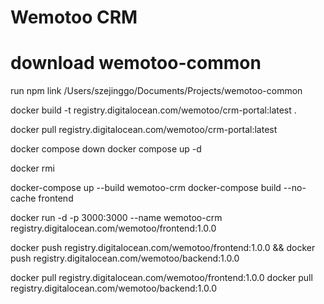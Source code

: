 # Wemotoo CRM

# download wemotoo-common

run npm link /Users/szejinggo/Documents/Projects/wemotoo-common

docker build -t registry.digitalocean.com/wemotoo/crm-portal:latest .

docker pull registry.digitalocean.com/wemotoo/crm-portal:latest

docker compose down
docker compose up -d

docker rmi

docker-compose up --build wemotoo-crm
docker-compose build --no-cache frontend

docker run -d -p 3000:3000 --name wemotoo-crm registry.digitalocean.com/wemotoo/frontend:1.0.0

docker push registry.digitalocean.com/wemotoo/frontend:1.0.0 && docker push registry.digitalocean.com/wemotoo/backend:1.0.0

docker pull registry.digitalocean.com/wemotoo/frontend:1.0.0
docker pull registry.digitalocean.com/wemotoo/backend:1.0.0